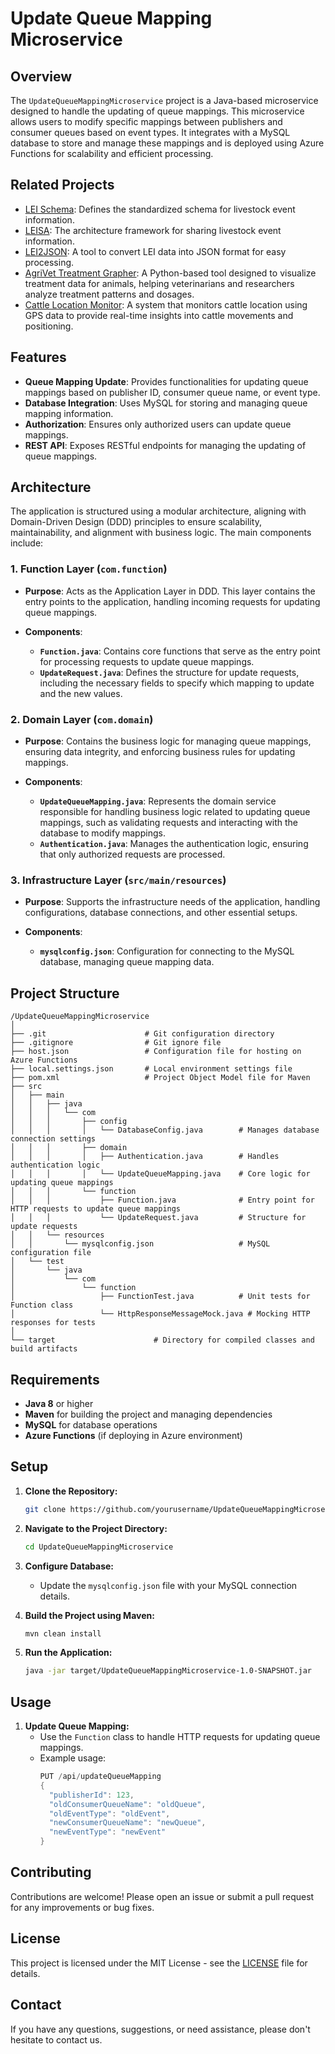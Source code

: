 
# Update Queue Mapping Microservice

## Overview

The `UpdateQueueMappingMicroservice` project is a Java-based microservice designed to handle the updating of queue mappings. This microservice allows users to modify specific mappings between publishers and consumer queues based on event types. It integrates with a MySQL database to store and manage these mappings and is deployed using Azure Functions for scalability and efficient processing.

## Related Projects

- [LEI Schema](https://github.com/mahirgamal/LEI-schema): Defines the standardized schema for livestock event information.
- [LEISA](https://github.com/mahirgamal/LEISA): The architecture framework for sharing livestock event information.
- [LEI2JSON](https://github.com/mahirgamal/LEI2JSON): A tool to convert LEI data into JSON format for easy processing.
- [AgriVet Treatment Grapher](https://github.com/mahirgamal/AgriVet-Treatment-Grapher): A Python-based tool designed to visualize treatment data for animals, helping veterinarians and researchers analyze treatment patterns and dosages.
- [Cattle Location Monitor](https://github.com/mahirgamal/Cattle-Location-Monitor): A system that monitors cattle location using GPS data to provide real-time insights into cattle movements and positioning.

## Features

- **Queue Mapping Update**: Provides functionalities for updating queue mappings based on publisher ID, consumer queue name, or event type.
- **Database Integration**: Uses MySQL for storing and managing queue mapping information.
- **Authorization**: Ensures only authorized users can update queue mappings.
- **REST API**: Exposes RESTful endpoints for managing the updating of queue mappings.

## Architecture

The application is structured using a modular architecture, aligning with Domain-Driven Design (DDD) principles to ensure scalability, maintainability, and alignment with business logic. The main components include:

### 1. Function Layer (`com.function`)

- **Purpose**: Acts as the Application Layer in DDD. This layer contains the entry points to the application, handling incoming requests for updating queue mappings.

- **Components**:
  - **`Function.java`**: Contains core functions that serve as the entry point for processing requests to update queue mappings.
  - **`UpdateRequest.java`**: Defines the structure for update requests, including the necessary fields to specify which mapping to update and the new values.

### 2. Domain Layer (`com.domain`)

- **Purpose**: Contains the business logic for managing queue mappings, ensuring data integrity, and enforcing business rules for updating mappings.

- **Components**:
  - **`UpdateQueueMapping.java`**: Represents the domain service responsible for handling business logic related to updating queue mappings, such as validating requests and interacting with the database to modify mappings.
  - **`Authentication.java`**: Manages the authentication logic, ensuring that only authorized requests are processed.

### 3. Infrastructure Layer (`src/main/resources`)

- **Purpose**: Supports the infrastructure needs of the application, handling configurations, database connections, and other essential setups.

- **Components**:
  - **`mysqlconfig.json`**: Configuration for connecting to the MySQL database, managing queue mapping data.

## Project Structure

```
/UpdateQueueMappingMicroservice
│
├── .git                      # Git configuration directory
├── .gitignore                # Git ignore file
├── host.json                 # Configuration file for hosting on Azure Functions
├── local.settings.json       # Local environment settings file
├── pom.xml                   # Project Object Model file for Maven
├── src
│   ├── main
│   │   ├── java
│   │   │   └── com
│   │   │       ├── config
│   │   │       │   └── DatabaseConfig.java        # Manages database connection settings
│   │   │       ├── domain
│   │   │       │   ├── Authentication.java        # Handles authentication logic
│   │   │       │   └── UpdateQueueMapping.java    # Core logic for updating queue mappings
│   │   │       └── function
│   │   │           ├── Function.java              # Entry point for HTTP requests to update queue mappings
│   │   │           └── UpdateRequest.java         # Structure for update requests
│   │   └── resources
│   │       └── mysqlconfig.json                   # MySQL configuration file
│   └── test
│       └── java
│           └── com
│               └── function
│                   ├── FunctionTest.java          # Unit tests for Function class
│                   └── HttpResponseMessageMock.java # Mocking HTTP responses for tests
│
└── target                      # Directory for compiled classes and build artifacts
```

## Requirements

- **Java 8** or higher
- **Maven** for building the project and managing dependencies
- **MySQL** for database operations
- **Azure Functions** (if deploying in Azure environment)

## Setup

1. **Clone the Repository:**
   ```bash
   git clone https://github.com/yourusername/UpdateQueueMappingMicroservice.git
   ```
2. **Navigate to the Project Directory:**
   ```bash
   cd UpdateQueueMappingMicroservice
   ```
3. **Configure Database:**
   - Update the `mysqlconfig.json` file with your MySQL connection details.

4. **Build the Project using Maven:**
   ```bash
   mvn clean install
   ```
5. **Run the Application:**
   ```bash
   java -jar target/UpdateQueueMappingMicroservice-1.0-SNAPSHOT.jar
   ```

## Usage

1. **Update Queue Mapping:**
   - Use the `Function` class to handle HTTP requests for updating queue mappings.
   - Example usage:
     ```java
     PUT /api/updateQueueMapping
     {
       "publisherId": 123,
       "oldConsumerQueueName": "oldQueue",
       "oldEventType": "oldEvent",
       "newConsumerQueueName": "newQueue",
       "newEventType": "newEvent"
     }
     ```

## Contributing

Contributions are welcome! Please open an issue or submit a pull request for any improvements or bug fixes.

## License

This project is licensed under the MIT License - see the [LICENSE](LICENSE) file for details.

## Contact

If you have any questions, suggestions, or need assistance, please don't hesitate to contact us.
